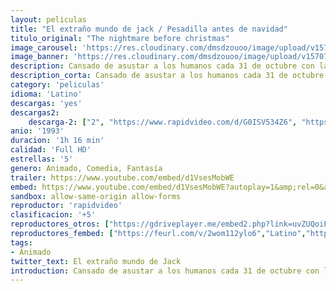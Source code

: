 ```yaml
---
layout: peliculas
title: "El extraño mundo de jack / Pesadilla antes de navidad"
titulo_original: "The nightmare before christmas"
image_carousel: 'https://res.cloudinary.com/dmsdzouoo/image/upload/v1570758157/jack-min_xrnamd.jpg'
image_banner: 'https://res.cloudinary.com/dmsdzouoo/image/upload/v1570758158/4344722547dd43920b360cb96ea3957b-min_nke4gu.jpg'
description: Cansado de asustar a los humanos cada 31 de octubre con la misma vieja bolsa de trucos, Jack Skellington, el rey de Halloween Town, secuestra a Santa Claus y planea entregar cabezas encogidas y otros regalos macabros a los niños en la mañana de Navidad. Pero a medida que la Navidad se acerca, la novia de Jack, Sally, intenta frustrar sus planes equivocados.
description_corta: Cansado de asustar a los humanos cada 31 de octubre con la misma vieja bolsa de trucos, Jack Skellington, el rey de Halloween Town, secuestra a Santa Claus y planea entregar cabezas encogidas y otros regalos macabros a los niños en la mañana de Navidad. Pero a...
category: 'peliculas'
idioma: 'Latino'
descargas: 'yes'
descargas2:
    descarga-2: ["2", "https://www.rapidvideo.com/d/G0ISV534Z6", "https://www.google.com/s2/favicons?domain=www.rapidvideo.com","RapidVideo","https://res.cloudinary.com/imbriitneysam/image/upload/v1541473684/mexico.png", "Latino", "Full HD"]
anio: '1993'
duracion: '1h 16 min'
calidad: 'Full HD'
estrellas: '5'
genero: Animado, Comedia, Fantasía
trailer: https://www.youtube.com/embed/d1VsesMobWE
embed: https://www.youtube.com/embed/d1VsesMobWE?autoplay=1&amp;rel=0&amp;hd=1&border=0&wmode=opaque&enablejsapi=1&modestbranding=1&controls=1&showinfo=0
sandbox: allow-same-origin allow-forms
reproductor: 'rapidvideo'
clasificacion: '+5'
reproductores_otros: ["https://gdriveplayer.me/embed2.php?link=uvZUQoiFUahqBlJuSHuB%252BwUVPTCE0ELIcpZcs1z5%252Bxpb4rnPCVpAuynVWgozUnB6xnRYSn07XOIcok2FC6K5KN1iOxVhUYuAnqRJQ04v%252Fyp6d70vdXWDU1bSa4YveHHPDDk5wZgxwcYzGCHAcDjt0jXm7hp4JsVzOk1D5UI8LFCNWvfHtRXE5X8ImcnK3b2zjencabpZdU5uYRCgO8Cn0N","Latino","https://mstream.website/4y8ez21wqovq","Latino","https://www.youtube.com/embed/CawNATAI3no","Latino"]
reproductores_fembed: ["https://feurl.com/v/2wom112ylo6","Latino","https://feurl.com/v/13mkztjq5wm186n","Latino"]
tags:
- Animado
twitter_text: El extraño mundo de Jack
introduction: Cansado de asustar a los humanos cada 31 de octubre con la misma vieja bolsa de trucos, Jack Skellington, el rey de Halloween Town, secuestra a Santa Claus y planea entregar cabezas encogidas y otros regalos macabros a los niños en la mañana de Navidad. Pero a...
---
```












